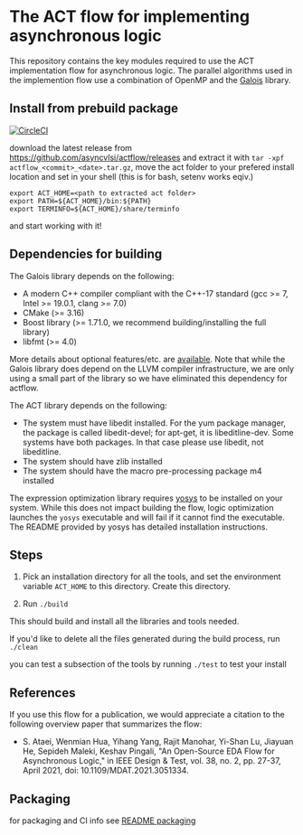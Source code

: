 # The ACT flow for implementing asynchronous logic

This repository contains the key modules required to use the ACT implementation flow for asynchronous logic.
The parallel algorithms used in the implemention flow use a combination of OpenMP and the [Galois](https://github.com/IntelligentSoftwareSystems/Galois)
library. 

## Install from prebuild package

[![CircleCI](https://dl.circleci.com/status-badge/img/gh/asyncvlsi/actflow/tree/main.svg?style=svg)](https://dl.circleci.com/status-badge/redirect/gh/asyncvlsi/actflow/tree/main)

download the latest release from https://github.com/asyncvlsi/actflow/releases and extract it with `tar -xpf actflow_<commit>_<date>.tar.gz`, move the act folder to your prefered install location and
set in your shell (this is for bash, setenv works eqiv.)
```
export ACT_HOME=<path to extracted act folder>
export PATH=${ACT_HOME}/bin:${PATH}
export TERMINFO=${ACT_HOME}/share/terminfo
```

and start working with it!

## Dependencies for building

The Galois library depends on the following:

* A modern C++ compiler compliant with the C++-17 standard (gcc >= 7, Intel >= 19.0.1, clang >= 7.0)
* CMake (>= 3.16)
* Boost library (>= 1.71.0, we recommend building/installing the full library)
* libfmt (>= 4.0)

More details about optional features/etc. are [available](https://github.com/IntelligentSoftwareSystems/Galois).
Note that while the Galois library does depend on the LLVM compiler infrastructure, we are only using a small part
of the library so we have eliminated this dependency for actflow.

The ACT library depends on the following:

* The system must have libedit installed. For the yum package manager, the package is called libedit-devel; for apt-get, it is libeditline-dev. Some systems have both packages. In that case please use libedit, not libeditline.
* The system should have zlib installed
* The system should have the macro pre-processing package m4 installed

The expression optimization library requires [yosys](https://github.com/YosysHQ/yosys) to be installed on your system.
While this does not impact building the flow, logic optimization launches the `yosys` executable and will fail if it cannot find the executable. 
The README provided by yosys has detailed installation instructions.


## Steps

1. Pick an installation directory for all the tools, and set the environment variable `ACT_HOME` to this directory. Create this directory.

2. Run `./build`

This should build and install all the libraries and tools needed.

If you'd like to delete all the files generated during the build process, run `./clean`

you can test a subsection of the tools by running `./test` to test your install

## References

If you use this flow for a publication, we would appreciate a citation to the following overview paper that summarizes the flow:

   * S. Ataei, Wenmian Hua, Yihang Yang, Rajit Manohar, Yi-Shan Lu, Jiayuan He, Sepideh Maleki, Keshav Pingali, "An Open-Source EDA Flow for Asynchronous Logic," in IEEE Design & Test, vol. 38, no. 2, pp. 27-37, April 2021, doi: 10.1109/MDAT.2021.3051334.

## Packaging

for packaging and CI info see [README packaging](packaging/README.md)
